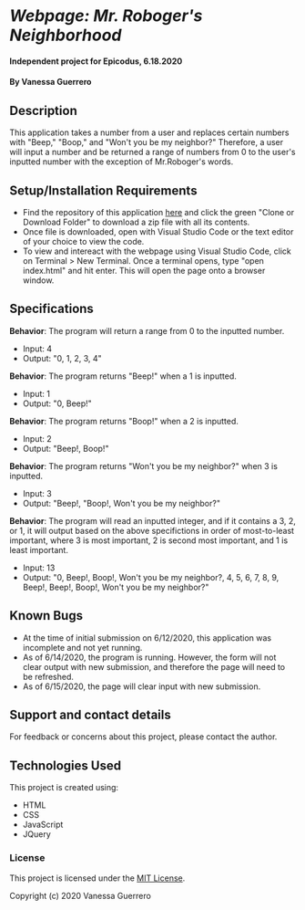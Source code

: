 # _Webpage: Mr. Roboger's Neighborhood_

#### Independent project for Epicodus, 6.18.2020

#### By Vanessa Guerrero

## Description

This application takes a number from a user and replaces certain numbers with "Beep," "Boop," and "Won't you be my neighbor?" Therefore, a user will input a number and be returned a range of numbers from 0 to the user's inputted number with the exception of Mr.Roboger's words.

## Setup/Installation Requirements

* Find the repository of this application [here](https://github.com/vguer/MrRobogersNeighborhood.git) and click the green "Clone or Download Folder" to download a zip file with all its contents.
* Once file is downloaded, open with Visual Studio Code or the text editor of your choice to view the code.
* To view and intereact with the webpage using Visual Studio Code, click on Terminal > New Terminal. Once a terminal opens, type "open index.html" and hit enter. This will open the page onto a browser window.


## Specifications

**Behavior**: The program will return a range from 0 to the inputted number.
  * Input: 4
  * Output: "0, 1, 2, 3, 4"

**Behavior**: The program returns "Beep!" when a 1 is inputted.
  * Input: 1
  * Output: "0, Beep!"

**Behavior**: The program returns "Boop!" when a 2 is inputted.
  * Input: 2
  * Output: "Beep!, Boop!"

**Behavior**: The program returns "Won't you be my neighbor?" when 3 is inputted.
  * Input: 3
  * Output: "Beep!, "Boop!, Won't you be my neighbor?"

**Behavior**: The program will read an inputted integer, and if it contains a 3, 2, or 1, it will output based on the above specifictions in order of most-to-least important, where 3 is most important, 2 is second most important, and 1 is least important.
  * Input: 13
  * Output: "0, Beep!, Boop!, Won't you be my neighbor?, 4, 5, 6, 7, 8, 9, Beep!, Beep!, Boop!, Won't you be my neighbor?"


## Known Bugs

* At the time of initial submission on 6/12/2020, this application was incomplete and not yet running.
* As of 6/14/2020, the program is running. However, the form will not clear output with new submission, and therefore the page will need to be refreshed.
* As of 6/15/2020, the page will clear input with new submission.

## Support and contact details

For feedback or concerns about this project, please contact the author.

## Technologies Used

This project is created using:
* HTML
* CSS
* JavaScript
* JQuery

### License

This project is licensed under the [MIT License](https://opensource.org/licenses/MIT).

Copyright (c) 2020 Vanessa Guerrero 